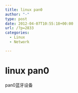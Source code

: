 ```yaml
---
title: linux pan0
author: "-"
type: post
date: 2012-04-07T10:55:18+00:00
url: /?p=2833
categories:
  - Linux
  - Network

---
```

# linux pan0
pan0蓝牙设备